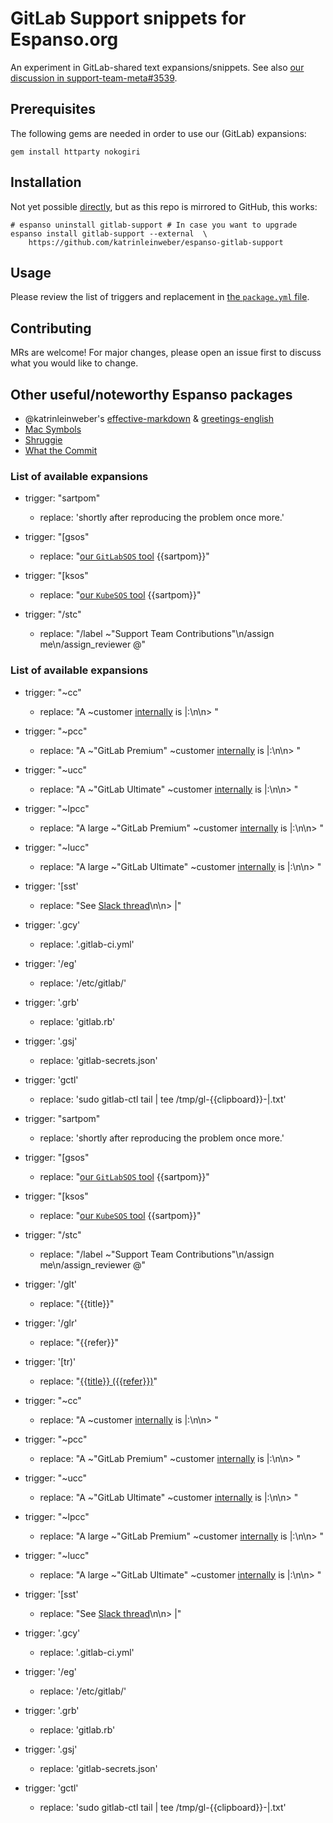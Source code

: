 # GitLab Support snippets for Espanso.org

An experiment in GitLab-shared text expansions/snippets.
See also [our discussion in support-team-meta#3539](https://gitlab.com/gitlab-com/support/support-team-meta/-/issues/3539#note_597649648).

## Prerequisites

The following gems are needed in order to use our (GitLab) expansions:

```shell
gem install httparty nokogiri
```

## Installation

Not yet possible [directly](https://espanso.org/docs/packages/#from-a-repository),
but as this repo is mirrored to GitHub, this works:

```shell
# espanso uninstall gitlab-support # In case you want to upgrade
espanso install gitlab-support --external  \
    https://github.com/katrinleinweber/espanso-gitlab-support
```

## Usage

Please review the list of triggers and replacement in [the `package.yml` file](gitlab-support/0.1.0/package.yml).

## Contributing

MRs are welcome! For major changes, please open an issue first to discuss what you would like to change.

## Other useful/noteworthy Espanso packages

- @katrinleinweber's [effective-markdown](https://github.com/katrinleinweber/espanso-effective-markdown) & [greetings-english](https://github.com/katrinleinweber/espanso-greetings-english)
- [Mac Symbols](https://hub.espanso.org/packages/mac-symbols/)
- [Shruggie](https://hub.espanso.org/packages/shruggie/)
- [What the Commit](https://hub.espanso.org/packages/wtc/)

### List of available expansions

- trigger: "sartpom"
  - replace: 'shortly after reproducing the problem once more.'

- trigger: "[gsos"
  - replace: "[our `GitLabSOS` tool](https://gitlab.com/gitlab-com/support/toolbox/gitlabsos#run-the-script) {{sartpom}}"

- trigger: "[ksos"
  - replace: "[our `KubeSOS` tool](https://gitlab.com/gitlab-com/support/toolbox/kubesos#kubesos) {{sartpom}}"

- trigger: "/stc"
  - replace: "/label ~\"Support Team Contributions\"\n/assign me\n/assign_reviewer @"



### List of available expansions

- trigger: "~cc"
  - replace: "A ~customer [internally]({{clipboard}}) is $|$:\n\n> "

- trigger: "~pcc"
  - replace: "A ~\"GitLab Premium\" ~customer [internally]({{clipboard}}) is $|$:\n\n> "

- trigger: "~ucc"
  - replace: "A ~\"GitLab Ultimate\" ~customer [internally]({{clipboard}}) is $|$:\n\n> "

- trigger: "~lpcc"
  - replace: "A large ~\"GitLab Premium\" ~customer [internally]({{clipboard}}) is $|$:\n\n> "

- trigger: "~lucc"
  - replace: "A large ~\"GitLab Ultimate\" ~customer [internally]({{clipboard}}) is $|$:\n\n> "

- trigger: '[sst'
  - replace: "See [Slack thread]({{clipboard}})\n\n> $|$"

- trigger: '.gcy'
  - replace: '.gitlab-ci.yml'

- trigger: '/eg'
  - replace: '/etc/gitlab/'

- trigger: '.grb'
  - replace: 'gitlab.rb'

- trigger: '.gsj'
  - replace: 'gitlab-secrets.json'

- trigger: 'gctl'
  - replace: 'sudo gitlab-ctl tail | tee /tmp/gl-{{clipboard}}-$|$.txt'
- trigger: "sartpom"
  - replace: 'shortly after reproducing the problem once more.'

- trigger: "[gsos"
  - replace: "[our `GitLabSOS` tool](https://gitlab.com/gitlab-com/support/toolbox/gitlabsos#run-the-script) {{sartpom}}"

- trigger: "[ksos"
  - replace: "[our `KubeSOS` tool](https://gitlab.com/gitlab-com/support/toolbox/kubesos#kubesos) {{sartpom}}"

- trigger: "/stc"
  - replace: "/label ~\"Support Team Contributions\"\n/assign me\n/assign_reviewer @"

- trigger: '/glt'
  - replace: "{{title}}"

- trigger: '/glr'
  - replace: "{{refer}}"

- trigger: '[tr)'
  - replace: "[{{title}} ({{refer}})]({{clipboard}})"

- trigger: "~cc"
  - replace: "A ~customer [internally]({{clipboard}}) is $|$:\n\n> "

- trigger: "~pcc"
  - replace: "A ~\"GitLab Premium\" ~customer [internally]({{clipboard}}) is $|$:\n\n> "

- trigger: "~ucc"
  - replace: "A ~\"GitLab Ultimate\" ~customer [internally]({{clipboard}}) is $|$:\n\n> "

- trigger: "~lpcc"
  - replace: "A large ~\"GitLab Premium\" ~customer [internally]({{clipboard}}) is $|$:\n\n> "

- trigger: "~lucc"
  - replace: "A large ~\"GitLab Ultimate\" ~customer [internally]({{clipboard}}) is $|$:\n\n> "

- trigger: '[sst'
  - replace: "See [Slack thread]({{clipboard}})\n\n> $|$"

- trigger: '.gcy'
  - replace: '.gitlab-ci.yml'

- trigger: '/eg'
  - replace: '/etc/gitlab/'

- trigger: '.grb'
  - replace: 'gitlab.rb'

- trigger: '.gsj'
  - replace: 'gitlab-secrets.json'

- trigger: 'gctl'
  - replace: 'sudo gitlab-ctl tail | tee /tmp/gl-{{clipboard}}-$|$.txt'
